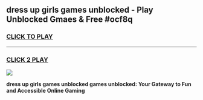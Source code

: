 
## dress up girls games unblocked - Play Unblocked Gmaes & Free #ocf8q
<h3>
<a href="https://news.freeplayer.one?title=dress_up_girls_games_unblocked&ref=24F">CLICK TO PLAY</a></h3>
<hr>

<h3>
<a href="https://news.freeplayer.one?title=dress_up_girls_games_unblocked&ref=24F">CLICK 2 PLAY</a>
  
</h3>

<a href="https://news.freeplayer.one?title=dress_up_girls_games_unblocked&ref=24F/"><img src="https://clearcache.store/games.png"></a>


**dress up girls games unblocked games unblocked: Your Gateway to Fun and Accessible Online Gaming**
